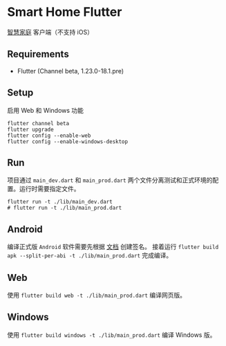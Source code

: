 # Smart Home Flutter

[智慧家庭](https://github.com/he0119/smart-home) 客户端（不支持 iOS）

## Requirements

- Flutter (Channel beta, 1.23.0-18.1.pre)

## Setup

启用 Web 和 Windows 功能

```shell
flutter channel beta
flutter upgrade
flutter config --enable-web
flutter config --enable-windows-desktop
```

## Run

项目通过 `main_dev.dart` 和 `main_prod.dart` 两个文件分离测试和正式环境的配置。运行时需要指定文件。

```shell
flutter run -t ./lib/main_dev.dart
# flutter run -t ./lib/main_prod.dart
```

## Android

编译正式版 `Android` 软件需要先根据 [文档](https://flutter.dev/docs/deployment/android) 创建签名。
接着运行 `flutter build apk --split-per-abi -t ./lib/main_prod.dart` 完成编译。

## Web

使用 `flutter build web -t ./lib/main_prod.dart` 编译网页版。

## Windows

使用 `flutter build windows -t ./lib/main_prod.dart` 编译 Windows 版。
